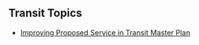 ## Transit Topics

- [Improving Proposed Service in Transit Master Plan](/improving_masterplan_service.md)
